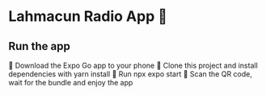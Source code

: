 # Lahmacun Radio App 🍋

## Run the app
📀 Download the Expo Go app to your phone
📀 Clone this project and install dependencies with yarn install
📀 Run npx expo start
📀 Scan the QR code, wait for the bundle and enjoy the app